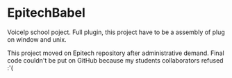 # EpitechBabel
VoiceIp school poject. Full plugin, this project have to be a assembly of plug on window and unix.

This project moved on Epitech repository after administrative demand.
Final code couldn't be put on GitHub because my students collaborators refused :'(
